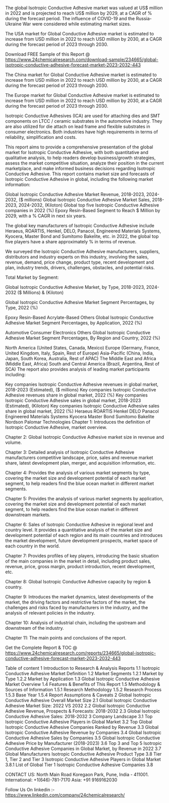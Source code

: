 The global Isotropic Conductive Adhesive market was valued at US$ million in 2022 and is projected to reach US$ million by 2029, at a CAGR of % during the forecast period. The influence of COVID-19 and the Russia-Ukraine War were considered while estimating market sizes.

The USA market for Global Conductive Adhesive market is estimated to increase from USD million in 2022 to reach USD million by 2030, at a CAGR during the forecast period of 2023 through 2030.

Download FREE Sample of this Report @ https://www.24chemicalresearch.com/download-sample/234665/global-isotropic-conductive-adhesive-forecast-market-2023-2032-443

The China market for Global Conductive Adhesive  market is estimated to increase from USD million in 2022 to reach USD million by 2030, at a CAGR during the forecast period of 2023 through 2030.

The Europe market for Global Conductive Adhesive  market is estimated to increase from USD million in 2022 to reach USD million by 2030, at a CAGR during the forecast period of 2023 through 2030.

Isotropic Conductive Adhesives (ICA) are used for attaching dies and SMT components on LTCC / ceramic substrates in the automotive industry. They are also utilized for die attach on lead frame and flexible substrates in consumer electronics. Both industries have high requirements in terms of reliability, simplification and costs.

This report aims to provide a comprehensive presentation of the global market for Isotropic Conductive Adhesive, with both quantitative and qualitative analysis, to help readers develop business/growth strategies, assess the market competitive situation, analyze their position in the current marketplace, and make informed business decisions regarding Isotropic Conductive Adhesive. This report contains market size and forecasts of Isotropic Conductive Adhesive in global, including the following market information:

Global Isotropic Conductive Adhesive Market Revenue, 2018-2023, 2024-2032, ($ millions)
Global Isotropic Conductive Adhesive Market Sales, 2018-2023, 2024-2032, (Kiloton)
Global top five Isotropic Conductive Adhesive companies in 2022 (%)
Epoxy Resin-Based Segment to Reach $ Million by 2029, with a % CAGR in next six years.

The global key manufacturers of Isotropic Conductive Adhesive include Heraeus, ROARTIS, Henkel, DELO, Panacol, Engineered Materials Systems, Kyocera, Master Bond and Sumitomo Bakelite, etc. in 2022, the global top five players have a share approximately % in terms of revenue.

We surveyed the Isotropic Conductive Adhesive manufacturers, suppliers, distributors and industry experts on this industry, involving the sales, revenue, demand, price change, product type, recent development and plan, industry trends, drivers, challenges, obstacles, and potential risks.

Total Market by Segment:

Global Isotropic Conductive Adhesive Market, by Type, 2018-2023, 2024-2032 ($ Millions) & (Kiloton)

Global Isotropic Conductive Adhesive Market Segment Percentages, by Type, 2022 (%)

Epoxy Resin-Based
Acrylate-Based
Others
Global Isotropic Conductive Adhesive Market Segment Percentages, by Application, 2022 (%)

Automotive
Consumer Electronics
Others
Global Isotropic Conductive Adhesive Market Segment Percentages, By Region and Country, 2022 (%)

North America (United States, Canada, Mexico)
Europe (Germany, France, United Kingdom, Italy, Spain, Rest of Europe)
Asia-Pacific (China, India, Japan, South Korea, Australia, Rest of APAC)
The Middle East and Africa (Middle East, Africa)
South and Central America (Brazil, Argentina, Rest of SCA)
The report also provides analysis of leading market participants including:

Key companies Isotropic Conductive Adhesive revenues in global market, 2018-2023 (Estimated), ($ millions)
Key companies Isotropic Conductive Adhesive revenues share in global market, 2022 (%)
Key companies Isotropic Conductive Adhesive sales in global market, 2018-2023 (Estimated), (Kiloton)
Key companies Isotropic Conductive Adhesive sales share in global market, 2022 (%)
Heraeus
ROARTIS
Henkel
DELO
Panacol
Engineered Materials Systems
Kyocera
Master Bond
Sumitomo Bakelite
Nordson
Palomar Technologies
Chapter 1: Introduces the definition of Isotropic Conductive Adhesive, market overview.

Chapter 2: Global Isotropic Conductive Adhesive market size in revenue and volume.

Chapter 3: Detailed analysis of Isotropic Conductive Adhesive manufacturers competitive landscape, price, sales and revenue market share, latest development plan, merger, and acquisition information, etc.

Chapter 4: Provides the analysis of various market segments by type, covering the market size and development potential of each market segment, to help readers find the blue ocean market in different market segments.

Chapter 5: Provides the analysis of various market segments by application, covering the market size and development potential of each market segment, to help readers find the blue ocean market in different downstream markets.

Chapter 6: Sales of Isotropic Conductive Adhesive in regional level and country level. It provides a quantitative analysis of the market size and development potential of each region and its main countries and introduces the market development, future development prospects, market space of each country in the world.

Chapter 7: Provides profiles of key players, introducing the basic situation of the main companies in the market in detail, including product sales, revenue, price, gross margin, product introduction, recent development, etc.

Chapter 8: Global Isotropic Conductive Adhesive capacity by region & country.

Chapter 9: Introduces the market dynamics, latest developments of the market, the driving factors and restrictive factors of the market, the challenges and risks faced by manufacturers in the industry, and the analysis of relevant policies in the industry.

Chapter 10: Analysis of industrial chain, including the upstream and downstream of the industry.

Chapter 11: The main points and conclusions of the report.

Get the Complete Report & TOC @ https://www.24chemicalresearch.com/reports/234665/global-isotropic-conductive-adhesive-forecast-market-2023-2032-443

Table of content
1 Introduction to Research & Analysis Reports
1.1 Isotropic Conductive Adhesive Market Definition
1.2 Market Segments
1.2.1 Market by Type
1.2.2 Market by Application
1.3 Global Isotropic Conductive Adhesive Market Overview
1.4 Features & Benefits of This Report
1.5 Methodology & Sources of Information
1.5.1 Research Methodology
1.5.2 Research Process
1.5.3 Base Year
1.5.4 Report Assumptions & Caveats
2 Global Isotropic Conductive Adhesive Overall Market Size
2.1 Global Isotropic Conductive Adhesive Market Size: 2022 VS 2032
2.2 Global Isotropic Conductive Adhesive Revenue, Prospects & Forecasts: 2018-2032
2.3 Global Isotropic Conductive Adhesive Sales: 2018-2032
3 Company Landscape
3.1 Top Isotropic Conductive Adhesive Players in Global Market
3.2 Top Global Isotropic Conductive Adhesive Companies Ranked by Revenue
3.3 Global Isotropic Conductive Adhesive Revenue by Companies
3.4 Global Isotropic Conductive Adhesive Sales by Companies
3.5 Global Isotropic Conductive Adhesive Price by Manufacturer (2018-2023)
3.6 Top 3 and Top 5 Isotropic Conductive Adhesive Companies in Global Market, by Revenue in 2022
3.7 Global Manufacturers Isotropic Conductive Adhesive Product Type
3.8 Tier 1, Tier 2 and Tier 3 Isotropic Conductive Adhesive Players in Global Market
3.8.1 List of Global Tier 1 Isotropic Conductive Adhesive Companies
3.8

CONTACT US:
North Main Road Koregaon Park, Pune, India - 411001.
International: +1(646)-781-7170
Asia: +91 9169162030

Follow Us On linkedin :- https://www.linkedin.com/company/24chemicalresearch/
